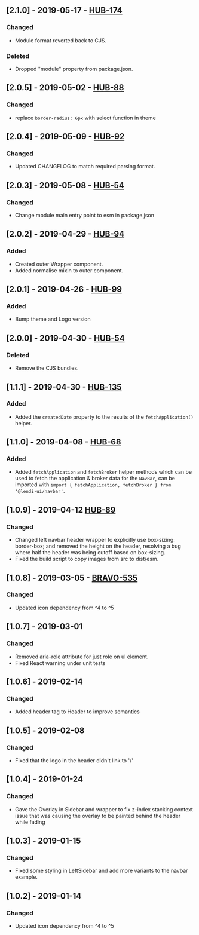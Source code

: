 ## [2.1.0] - 2019-05-17 - [HUB-174](https://creditandfinance.atlassian.net/browse/HUB-174)
### Changed
- Module format reverted back to CJS.
### Deleted
- Dropped "module" property from package.json.

## [2.0.5] - 2019-05-02 - [HUB-88](https://creditandfinance.atlassian.net/browse/HUB-88)
### Changed
- replace `border-radius: 6px` with select function in theme

## [2.0.4] - 2019-05-09 - [HUB-92](https://creditandfinance.atlassian.net/browse/HUB-92)
### Changed
- Updated CHANGELOG to match required parsing format.

## [2.0.3] - 2019-05-08 - [HUB-54](https://creditandfinance.atlassian.net/browse/HUB-54)
### Changed
- Change module main entry point to esm in package.json

## [2.0.2] - 2019-04-29 - [HUB-94](https://creditandfinance.atlassian.net/browse/HUB-94)
### Added
- Created outer Wrapper component.
- Added normalise mixin to outer component.

## [2.0.1] - 2019-04-26 - [HUB-99](https://creditandfinance.atlassian.net/browse/HUB-99)
### Added
- Bump theme and Logo version

## [2.0.0] - 2019-04-30 - [HUB-54](https://creditandfinance.atlassian.net/browse/HUB-54)
 
### Deleted
- Remove the CJS bundles.

## [1.1.1] - 2019-04-30 - [HUB-135](https://creditandfinance.atlassian.net/browse/HUB-135)
### Added
- Added the `createdDate` property to the results of the `fetchApplication()` helper.

## [1.1.0] - 2019-04-08 - [HUB-68](https://creditandfinance.atlassian.net/browse/HUB-68)
### Added
- Added `fetchApplication` and `fetchBroker` helper methods which can be used to fetch the application & broker data for the `NavBar`, can be imported with `import { fetchApplication, fetchBroker } from '@lendi-ui/navbar'`.

## [1.0.9] - 2019-04-12 [HUB-89](https://creditandfinance.atlassian.net/browse/HUB-89)
### Changed
- Changed left navbar header wrapper to explicitly use box-sizing: border-box; and removed the height on the header, resolving a bug where half the header was being cutoff based on box-sizing.
- Fixed the build script to copy images from src to dist/esm.

## [1.0.8] - 2019-03-05 - [BRAVO-535](https://creditandfinance.atlassian.net/browse/BRAVO-535)
### Changed
- Updated icon dependency from ^4 to ^5

## [1.0.7] - 2019-03-01
### Changed
- Removed aria-role attribute for just role on ul element.
- Fixed React warning under unit tests

## [1.0.6] - 2019-02-14
### Changed
- Added header tag to Header to improve semantics

## [1.0.5] - 2019-02-08
### Changed
- Fixed that the logo in the header didn't link to '/'

## [1.0.4] - 2019-01-24
### Changed
- Gave the Overlay in Sidebar and wrapper to fix z-index stacking context issue that was causing the overlay to be painted behind the header while fading

## [1.0.3] - 2019-01-15
### Changed
- Fixed some styling in LeftSidebar and add more variants to the navbar example.

## [1.0.2] - 2019-01-14
### Changed
- Updated icon dependency from ^4 to ^5
